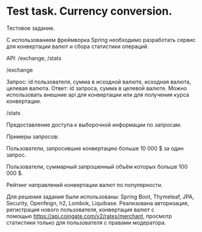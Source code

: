 # Test task. Currency conversion.

Тестовое задание.

С использованием фреймворка Spring необходимо разработать сервис для конвертации валют и сбора статистики операций.

API: /exchange, /stats

/exchange

Запрос: id пользователя, сумма в исходной валюте, исходная валюта, целевая валюта. Ответ: id запроса, сумма в целевой валюте. Можно использовать внешние api для конвертации или для получения курса конвертации.

/stats

Предоставление доступа к выборочной информации по запросам.

Примеры запросов:

Пользователи, запросившие конвертацию больше 10 000 $ за один запрос.

Пользователи, суммарный запрошенный объём которых больше 100 000 $.

Рейтинг направлений конвертации валют по популярности.

Для решения задания были использованы: Spring Boot, Thymeleaf, JPA, Security, Openfeign, h2, Lombok, Liquibase. Реализована авторизация, регистрация нового пользователя, конвертация валют с помощью https://api.coingate.com/v2/rates/merchant, просмотр статистики только для пользователя с правами модератора.
